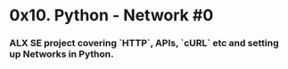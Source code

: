 <h1>0x10. Python - Network #0</h1>

<h3>ALX SE project covering `HTTP`, APIs, `cURL` etc and setting up Networks in Python.</h3>

